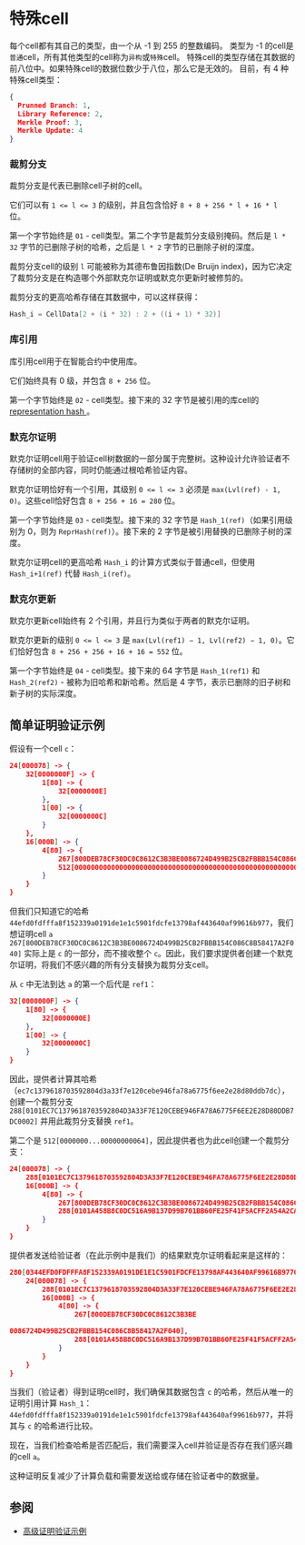# 特殊cell

每个cell都有其自己的类型，由一个从 -1 到 255 的整数编码。
类型为 -1 的cell是`普通`cell，所有其他类型的cell称为`异构`或`特殊`cell。
特殊cell的类型存储在其数据的前八位中。如果特殊cell的数据位数少于八位，那么它是无效的。
目前，有 4 种特殊cell类型：

```json
{
  Prunned Branch: 1,
  Library Reference: 2,
  Merkle Proof: 3,
  Merkle Update: 4
}
```

### 裁剪分支

裁剪分支是代表已删除cell子树的cell。

它们可以有 `1 <= l <= 3` 的级别，并且包含恰好 `8 + 8 + 256 * l + 16 * l` 位。

第一个字节始终是 `01` - cell类型。第二个字节是裁剪分支级别掩码。然后是 `l * 32` 字节的已删除子树的哈希，之后是 `l * 2` 字节的已删除子树的深度。

裁剪分支cell的级别 `l` 可能被称为其德布鲁因指数(De Bruijn index)，因为它决定了裁剪分支是在构造哪个外部默克尔证明或默克尔更新时被修剪的。

裁剪分支的更高哈希存储在其数据中，可以这样获得：
```cpp
Hash_i = CellData[2 + (i * 32) : 2 + ((i + 1) * 32)]
```

### 库引用

库引用cell用于在智能合约中使用库。

它们始终具有 0 级，并包含 `8 + 256` 位。

第一个字节始终是 `02` - cell类型。接下来的 32 字节是被引用的库cell的[ representation hash ](/develop/data-formats/cell-boc#standard-cell-representation-hash-calculation)。

### 默克尔证明

默克尔证明cell用于验证cell树数据的一部分属于完整树。这种设计允许验证者不存储树的全部内容，同时仍能通过根哈希验证内容。

默克尔证明恰好有一个引用，其级别 `0 <= l <= 3` 必须是 `max(Lvl(ref) - 1, 0)`。这些cell恰好包含 `8 + 256 + 16 = 280` 位。

第一个字节始终是 `03` - cell类型。接下来的 32 字节是 `Hash_1(ref)`（如果引用级别为 0，则为 `ReprHash(ref)`）。接下来的 2 字节是被引用替换的已删除子树的深度。

默克尔证明cell的更高哈希 `Hash_i` 的计算方式类似于普通cell，但使用 `Hash_i+1(ref)` 代替 `Hash_i(ref)`。

### 默克尔更新

默克尔更新cell始终有 2 个引用，并且行为类似于两者的默克尔证明。

默克尔更新的级别 `0 <= l <= 3` 是 `max(Lvl(ref1) − 1, Lvl(ref2) − 1, 0)`。它们恰好包含 `8 + 256 + 256 + 16 + 16 = 552` 位。

第一个字节始终是 `04` - cell类型。接下来的 64 字节是 `Hash_1(ref1)` 和 `Hash_2(ref2)` - 被称为旧哈希和新哈希。然后是 4 字节，表示已删除的旧子树和新子树的实际深度。

## 简单证明验证示例
假设有一个cell `c`：

```json
24[000078] -> {
	32[0000000F] -> {
		1[80] -> {
			32[0000000E]
		},
		1[00] -> {
			32[0000000C]
		}
	},
	16[000B] -> {
		4[80] -> {
			267[800DEB78CF30DC0C8612C3B3BE0086724D499B25CB2FBBB154C086C8B58417A2F040],
			512[00000000000000000000000000000000000000000000000000000000000000000000000000000000000000000000000000000000000000000000000000000064]
		}
	}
}
```

但我们只知道它的哈希 `44efd0fdfffa8f152339a0191de1e1c5901fdcfe13798af443640af99616b977`，我们想证明cell `a` `267[800DEB78CF30DC0C8612C3B3BE0086724D499B25CB2FBBB154C086C8B58417A2F040]` 实际上是 `c` 的一部分，而不接收整个 `c`。因此，我们要求提供者创建一个默克尔证明，将我们不感兴趣的所有分支替换为裁剪分支cell。

从 `c` 中无法到达 `a` 的第一个后代是 `ref1`：
```json
32[0000000F] -> {
	1[80] -> {
		32[0000000E]
	},
	1[00] -> {
		32[0000000C]
	}
}
```
因此，提供者计算其哈希（`ec7c1379618703592804d3a33f7e120cebe946fa78a6775f6ee2e28d80ddb7dc`），创建一个裁剪分支 `288[0101EC7C1379618703592804D3A33F7E120CEBE946FA78A6775F6EE2E28D80DDB7DC0002]` 并用此裁剪分支替换 `ref1`。

第二个是 `512[0000000...00000000064]`，因此提供者也为此cell创建一个裁剪分支：
```json
24[000078] -> {
	288[0101EC7C1379618703592804D3A33F7E120CEBE946FA78A6775F6EE2E28D80DDB7DC0002],
	16[000B] -> {
		4[80] -> {
			267[800DEB78CF30DC0C8612C3B3BE0086724D499B25CB2FBBB154C086C8B58417A2F040],
			288[0101A458B8C0DC516A9B137D99B701BB60FE25F41F5ACFF2A54A2CA4936688880E640000]
		}
	}
}
```
提供者发送给验证者（在此示例中是我们）的结果默克尔证明看起来是这样的：

```json
280[0344EFD0FDFFFA8F152339A0191DE1E1C5901FDCFE13798AF443640AF99616B9770003] -> {
	24[000078] -> {
		288[0101EC7C1379618703592804D3A33F7E120CEBE946FA78A6775F6EE2E28D80DDB7DC0002],
		16[000B] -> {
			4[80] -> {
				267[800DEB78CF30DC0C8612C3B3BE

0086724D499B25CB2FBBB154C086C8B58417A2F040],
				288[0101A458B8C0DC516A9B137D99B701BB60FE25F41F5ACFF2A54A2CA4936688880E640000]
			}
		}
	}
}
```

当我们（验证者）得到证明cell时，我们确保其数据包含 `c` 的哈希，然后从唯一的证明引用计算 `Hash_1`：`44efd0fdfffa8f152339a0191de1e1c5901fdcfe13798af443640af99616b977`，并将其与 `c` 的哈希进行比较。

现在，当我们检查哈希是否匹配后，我们需要深入cell并验证是否存在我们感兴趣的cell `a`。

这种证明反复减少了计算负载和需要发送给或存储在验证者中的数据量。

## 参阅

* [高级证明验证示例](/develop/data-formats/proofs)
